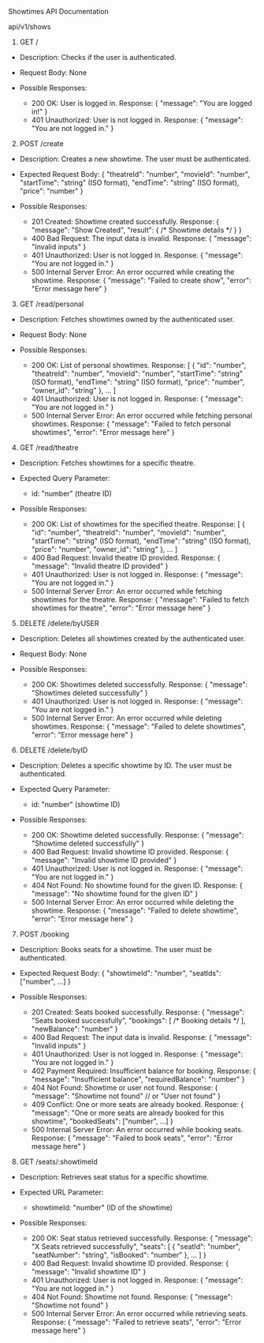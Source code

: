 Showtimes API Documentation

api/v1/shows

1. GET /

- Description: Checks if the user is authenticated.

- Request Body: None

- Possible Responses:
  - 200 OK: User is logged in.
    Response:
    {
        "message": "You are logged in!"
    }
  - 401 Unauthorized: User is not logged in.
    Response:
    {
        "message": "You are not logged in."
    }

2. POST /create

- Description: Creates a new showtime. The user must be authenticated.

- Expected Request Body:
  {
      "theatreId": "number",
      "movieId": "number",
      "startTime": "string" (ISO format),
      "endTime": "string" (ISO format),
      "price": "number"
  }

- Possible Responses:
  - 201 Created: Showtime created successfully.
    Response:
    {
        "message": "Show Created",
        "result": { /* Showtime details */ }
    }
  - 400 Bad Request: The input data is invalid.
    Response:
    {
        "message": "Invalid inputs"
    }
  - 401 Unauthorized: User is not logged in.
    Response:
    {
        "message": "You are not logged in."
    }
  - 500 Internal Server Error: An error occurred while creating the showtime.
    Response:
    {
        "message": "Failed to create show",
        "error": "Error message here"
    }

3. GET /read/personal

- Description: Fetches showtimes owned by the authenticated user.

- Request Body: None

- Possible Responses:
  - 200 OK: List of personal showtimes.
    Response:
    [
        {
            "id": "number",
            "theatreId": "number",
            "movieId": "number",
            "startTime": "string" (ISO format),
            "endTime": "string" (ISO format),
            "price": "number",
            "owner_id": "string"
        },
        ...
    ]
  - 401 Unauthorized: User is not logged in.
    Response:
    {
        "message": "You are not logged in."
    }
  - 500 Internal Server Error: An error occurred while fetching personal showtimes.
    Response:
    {
        "message": "Failed to fetch personal showtimes",
        "error": "Error message here"
    }

4. GET /read/theatre

- Description: Fetches showtimes for a specific theatre.

- Expected Query Parameter:
  - id: "number" (theatre ID)

- Possible Responses:
  - 200 OK: List of showtimes for the specified theatre.
    Response:
    [
        {
            "id": "number",
            "theatreId": "number",
            "movieId": "number",
            "startTime": "string" (ISO format),
            "endTime": "string" (ISO format),
            "price": "number",
            "owner_id": "string"
        },
        ...
    ]
  - 400 Bad Request: Invalid theatre ID provided.
    Response:
    {
        "message": "Invalid theatre ID provided"
    }
  - 401 Unauthorized: User is not logged in.
    Response:
    {
        "message": "You are not logged in."
    }
  - 500 Internal Server Error: An error occurred while fetching showtimes for the theatre.
    Response:
    {
        "message": "Failed to fetch showtimes for theatre",
        "error": "Error message here"
    }

5. DELETE /delete/byUSER

- Description: Deletes all showtimes created by the authenticated user.

- Request Body: None

- Possible Responses:
  - 200 OK: Showtimes deleted successfully.
    Response:
    {
        "message": "Showtimes deleted successfully"
    }
  - 401 Unauthorized: User is not logged in.
    Response:
    {
        "message": "You are not logged in."
    }
  - 500 Internal Server Error: An error occurred while deleting showtimes.
    Response:
    {
        "message": "Failed to delete showtimes",
        "error": "Error message here"
    }

6. DELETE /delete/byID

- Description: Deletes a specific showtime by ID. The user must be authenticated.

- Expected Query Parameter:
  - id: "number" (showtime ID)

- Possible Responses:
  - 200 OK: Showtime deleted successfully.
    Response:
    {
        "message": "Showtime deleted successfully"
    }
  - 400 Bad Request: Invalid showtime ID provided.
    Response:
    {
        "message": "Invalid showtime ID provided"
    }
  - 401 Unauthorized: User is not logged in.
    Response:
    {
        "message": "You are not logged in."
    }
  - 404 Not Found: No showtime found for the given ID.
    Response:
    {
        "message": "No showtime found for the given ID"
    }
  - 500 Internal Server Error: An error occurred while deleting the showtime.
    Response:
    {
        "message": "Failed to delete showtime",
        "error": "Error message here"
    }

7. POST /booking

- Description: Books seats for a showtime. The user must be authenticated.

- Expected Request Body:
  {
      "showtimeId": "number",
      "seatIds": ["number", ...]
  }

- Possible Responses:
  - 201 Created: Seats booked successfully.
    Response:
    {
        "message": "Seats booked successfully",
        "bookings": [ /* Booking details */ ],
        "newBalance": "number"
    }
  - 400 Bad Request: The input data is invalid.
    Response:
    {
        "message": "Invalid inputs"
    }
  - 401 Unauthorized: User is not logged in.
    Response:
    {
        "message": "You are not logged in."
    }
  - 402 Payment Required: Insufficient balance for booking.
    Response:
    {
        "message": "Insufficient balance",
        "requiredBalance": "number"
    }
  - 404 Not Found: Showtime or user not found.
    Response:
    {
        "message": "Showtime not found" // or "User not found"
    }
  - 409 Conflict: One or more seats are already booked.
    Response:
    {
        "message": "One or more seats are already booked for this showtime",
        "bookedSeats": ["number", ...]
    }
  - 500 Internal Server Error: An error occurred while booking seats.
    Response:
    {
        "message": "Failed to book seats",
        "error": "Error message here"
    }

8. GET /seats/:showtimeId

- Description: Retrieves seat status for a specific showtime.

- Expected URL Parameter:
  - showtimeId: "number" (ID of the showtime)

- Possible Responses:
  - 200 OK: Seat status retrieved successfully.
    Response:
    {
        "message": "X Seats retrieved successfully",
        "seats": [
            {
                "seatId": "number",
                "seatNumber": "string",
                "isBooked": "number"
            },
            ...
        ]
    }
  - 400 Bad Request: Invalid showtime ID provided.
    Response:
    {
        "message": "Invalid showtime ID"
    }
  - 401 Unauthorized: User is not logged in.
    Response:
    {
        "message": "You are not logged in."
    }
  - 404 Not Found: Showtime not found.
    Response:
    {
        "message": "Showtime not found"
    }
  - 500 Internal Server Error: An error occurred while retrieving seats.
    Response:
    {
        "message": "Failed to retrieve seats",
        "error": "Error message here"
    }
